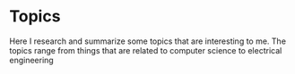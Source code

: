 # Topics

Here I research and summarize some topics that are interesting to me. 
The topics range from things that are related to computer science to electrical engineering
